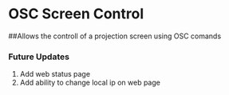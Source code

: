 # OSC Screen Control 
##Allows the controll of a projection screen using OSC comands

### Future Updates
1. Add web status page
2. Add ability to change local ip on web page
